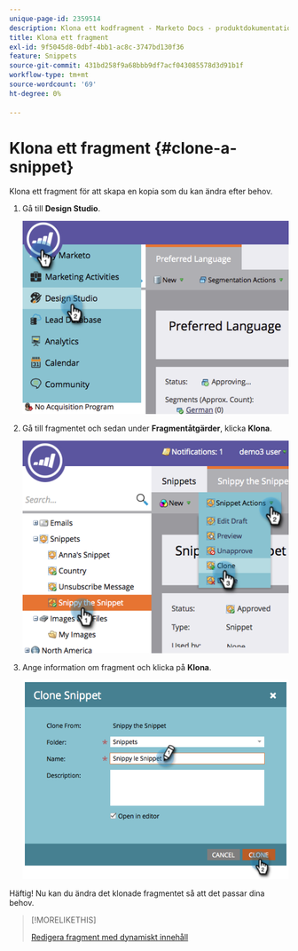 ```yaml
---
unique-page-id: 2359514
description: Klona ett kodfragment - Marketo Docs - produktdokumentation
title: Klona ett fragment
exl-id: 9f5045d8-0dbf-4bb1-ac8c-3747bd130f36
feature: Snippets
source-git-commit: 431bd258f9a68bbb9df7acf043085578d3d91b1f
workflow-type: tm+mt
source-wordcount: '69'
ht-degree: 0%

---
```


# Klona ett fragment {#clone-a-snippet}

Klona ett fragment för att skapa en kopia som du kan ändra efter behov.

1. Gå till **Design Studio**.

   ![](assets/image2014-9-16-10-3a32-3a36.png)

1. Gå till fragmentet och sedan under **Fragmentåtgärder**, klicka **Klona**.

   ![](assets/image2014-9-16-10-3a32-3a44.png)

1. Ange information om fragment och klicka på **Klona**.

   ![](assets/image2014-9-16-10-3a32-3a53.png)

Häftig! Nu kan du ändra det klonade fragmentet så att det passar dina behov.

>[!MORELIKETHIS]
>
>[Redigera fragment med dynamiskt innehåll](/help/marketo/product-docs/personalization/segmentation-and-snippets/snippets/edit-snippets-with-dynamic-content.md)
